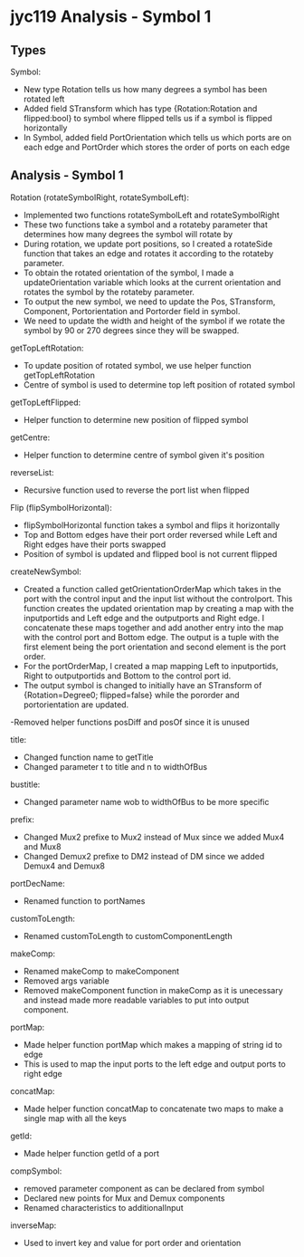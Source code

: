 ﻿jyc119 Analysis - Symbol 1
==========
Types
----------
Symbol:
- New type Rotation tells us how many degrees a symbol has been rotated left 
- Added field STransform which has type {Rotation:Rotation and flipped:bool} to symbol where flipped tells us if a symbol is flipped horizontally
- In Symbol, added field PortOrientation which tells us which ports are on each edge and PortOrder which stores the order of ports on each edge


Analysis - Symbol 1
-------------------

Rotation (rotateSymbolRight, rotateSymbolLeft):
- Implemented two functions rotateSymbolLeft and rotateSymbolRight 
- These two functions take a symbol and a rotateby parameter that determines how many degrees the symbol will rotate by
- During rotation, we update port positions, so I created a rotateSide function that takes an edge and rotates it according to the rotateby parameter. 
- To obtain the rotated orientation of the symbol, I made a updateOrientation variable which looks at the current orientation and rotates the symbol by the rotateby parameter. 
- To output the new symbol, we need to update the Pos, STransform, Component, Portorientation and Portorder field in symbol. 
- We need to update the width and height of the symbol if we rotate the symbol by 90 or 270 degrees since they will be swapped.

getTopLeftRotation:
- To update position of rotated symbol, we use helper function getTopLeftRotation
- Centre of symbol is used to determine top left position of rotated symbol

getTopLeftFlipped:
- Helper function to determine new position of flipped symbol

getCentre:
- Helper function to determine centre of symbol given it's position

reverseList:
- Recursive function used to reverse the port list when flipped

Flip (flipSymbolHorizontal):
- flipSymbolHorizontal function takes a symbol and flips it horizontally
- Top and Bottom edges have their port order reversed while Left and Right edges have their ports swapped
- Position of symbol is updated and flipped bool is not current flipped

createNewSymbol:
- Created a function called getOrientationOrderMap which takes in the port with the control input and the input list without the controlport. This function creates the
updated orientation map by creating a map with the inputportids and Left edge and the outputports and Right edge. I concatenate these maps together and add another entry into the map
with the control port and Bottom edge. The output is a tuple with the first element being the port orientation and second element is the port order.
- For the portOrderMap, I created a map mapping Left to inputportids, Right to outputportids and Bottom to the control port id. 
- The output symbol is changed to initially have an STransform of {Rotation=Degree0; flipped=false} while the pororder and portorientation are updated.

-Removed helper functions posDiff and posOf since it is unused

title:
- Changed function name to getTitle
- Changed parameter t to title and n to widthOfBus

bustitle:
- Changed parameter name wob to widthOfBus to be more specific

prefix:
- Changed Mux2 prefixe to Mux2 instead of Mux since we added Mux4 and Mux8
- Changed Demux2 prefixe to DM2 instead of DM since we added Demux4 and Demux8

portDecName:
- Renamed function to portNames

customToLength:
- Renamed customToLength to customComponentLength

makeComp:
- Renamed makeComp to makeComponent
- Removed args variable
- Removed makeComponent function in makeComp as it is unecessary and instead made more readable variables to put into output component.

portMap:
- Made helper function portMap which makes a mapping of string id to edge
- This is used to map the input ports to the left edge and output ports to right edge

concatMap:
- Made helper function concatMap to concatenate two maps to make a single map with all the keys

getId:
- Made helper function getId of a port

compSymbol:
- removed parameter component as can be declared from symbol
- Declared new points for Mux and Demux components
- Renamed characteristics to additionalInput

inverseMap:
- Used to invert key and value for port order and orientation

